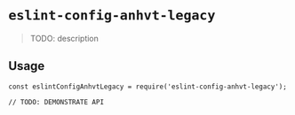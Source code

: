 # `eslint-config-anhvt-legacy`

> TODO: description

## Usage

```
const eslintConfigAnhvtLegacy = require('eslint-config-anhvt-legacy');

// TODO: DEMONSTRATE API
```
